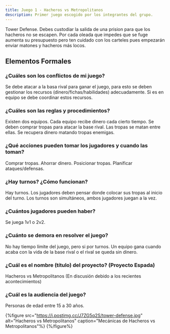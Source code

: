 ```yaml
---
title: Juego 1 - Hacheros vs Metropolitanos
description: Primer juego escogido por los integrantes del grupo.
---
```


Tower Defense. Debes custodiar la salida de una prision para que los hacheros no se escapen. Por cada oleada que impedes que se fuge aumenta su presupuesto pero ten cuidado con los carteles pues empezarán enviar matones y hacheros más locos.

## Elementos Formales

### ¿Cuáles son los conflictos de mi juego?

Se debe atacar a la basa rival para ganar el juego, para esto se deben gestionar los recursos (dinero/fichas/habilidades) adecuadamente. Si es en equipo se debe coordinar estos recursos.

### ¿Cuáles son las reglas y procedimientos?

Existen dos equipos. Cada equipo recibe dinero cada cierto tiempo. Se deben comprar tropas para atacar la base rival. Las tropas se matan entre ellas. Se recupera dinero matando tropas enemigas.

### ¿Qué acciones pueden tomar los jugadores y cuando las toman?

Comprar tropas. Ahorrar dinero. Posicionar tropas. Planificar ataques/defensas.

### ¿Hay turnos? ¿Cómo funcionan?

Hay turnos. Los jugadores deben pensar donde colocar sus tropas al inicio del turno. Los turnos son simultáneos, ambos jugadores juegan a la vez.

### ¿Cuántos jugadores pueden haber?

Se juega 1v1 o 2v2.

### ¿Cuánto se demora en resolver el juego?

No hay tiempo límite del juego, pero si por turnos. Un equipo gana cuando acaba con la vida de la base rival o el rival se queda sin dinero.

### ¿Cuál es el nombre (título) del proyecto? (Proyecto Espada)

Hacheros vs Metropolitanos (En discusión debido a los recientes acontecimientos)

### ¿Cuál es la audiencia del juego?

Personas de edad entre 15 a 30 años.

{%figure src="https://i.postimg.cc/J7ZG5q2S/tower-defense.jpg" alt="Hacheros vs Metropolitanos" caption="Mecánicas de Hacheros vs Metropolitanos"%}
{%/figure%}
